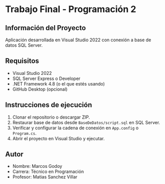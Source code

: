 # Trabajo Final - Programación 2

## Información del Proyecto
Aplicación desarrollada en Visual Studio 2022 con conexión a base de datos SQL Server.

## Requisitos
- Visual Studio 2022
- SQL Server Express o Developer
- .NET Framework 4.8 (o el que estés usando)
- GitHub Desktop (opcional)

## Instrucciones de ejecución
1. Clonar el repositorio o descargar ZIP.
2. Restaurar base de datos desde `BaseDeDatos/script.sql` en SQL Server.
3. Verificar y configurar la cadena de conexión en `App.config` o `Program.cs`.
4. Abrir el proyecto en Visual Studio y ejecutar.

## Autor
- Nombre: Marcos Godoy
- Carrera: Técnico en Programación
- Profesor: Matias Sanchez Villar
